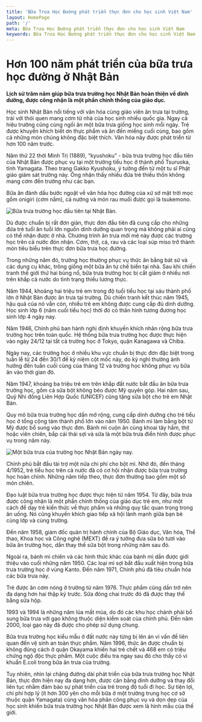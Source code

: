 ```yaml
---
title: 'Bữa Trưa Học Đường phát triển thực đơn cho học sinh Việt Nam'
layout: HomePage
path: '/'
meta: Bữa Trưa Học Đường phát triển thực đơn cho học sinh Việt Nam
keywords: Bữa Trưa Học Đường phát triển thực đơn cho học sinh Việt Nam
---
```



# Hơn 100 năm phát triển của bữa trưa học đường ở Nhật Bản


**Lịch sử trăm năm giúp bữa trưa trường học Nhật Bản hoàn thiện về dinh dưỡng, được công nhận là một phần chính thống của giáo dục.**

Học sinh Nhật Bản nổi tiếng với văn hóa cùng giáo viên ăn trưa tại trường, trái với thói quen mang cơm từ nhà của học sinh nhiều quốc gia. Ngay cả hiệu trưởng cũng cùng ngồi ăn một bữa trưa giống học sinh mỗi ngày. Trẻ được khuyến khích biết ơn thực phẩm và ăn đến miếng cuối cùng, bao gồm cả những món chúng không đặc biệt thích. Văn hóa này được phát triển từ hơn 100 năm trước. 

Năm thứ 22 thời Minh Trị (1889), “kyushoku” - bữa trưa trường học đầu tiên của Nhật Bản được phục vụ tại một trường tiểu học ở thành phố Tsuruoka, tỉnh Yamagata. Theo trang Gakko Kyushoku, ý tưởng đến từ một tu sĩ Phật giáo giám sát trường này. Ông nhận thấy nhiều đứa trẻ thiếu thốn không mang cơm đến trường như các bạn.

Bữa ăn đánh dấu bước ngoặt về văn hóa học đường của xứ sở mặt trời mọc gồm onigiri (cơm nắm), cá nướng và món rau muối được gọi là tsukemono.

![Bữa trưa trường học đầu tiên tại Nhật Bản.](https://i-vnexpress.vnecdn.net/2017/12/01/bua-trua-truong-hoc-nhat-ban-5163-1512105356.jpg "Bữa trưa trường học đầu tiên tại Nhật Bản.")

Dù được chuẩn bị rất đơn giản, thực đơn đầu tiên đã cung cấp cho những đứa trẻ tuổi ăn tuổi lớn nguồn dinh dưỡng quan trọng mà không phải ai cũng có thể nhận được ở nhà. Chương trình ăn trưa mới mẻ này được các trường học trên cả nước đón nhận. Cơm, thịt, cá, rau và các loại súp miso trở thành món tiêu biểu trên thực đơn bữa trưa học đường.

Trong những năm đó, trường học thường phục vụ thức ăn bằng bát sứ và các dụng cụ khác, trông giống một bữa ăn tự chế biến tại nhà. Sau khi chiến tranh thế giới thứ hai bùng nổ, bữa trưa trường học bị cắt giảm ở nhiều nơi trên khắp cả nước do tình trạng thiếu lương thực.

Năm 1944, khoảng hai triệu trẻ em trong độ tuổi tiểu học tại sáu thành phố lớn ở Nhật Bản được ăn trưa tại trường. Dù chiến tranh kết thúc năm 1945, hậu quả của nó vẫn còn, nhiều trẻ em không được cung cấp đủ dinh dưỡng. Học sinh lớp 6 (năm cuối tiểu học) thời đó có thân hình tương đương học sinh lớp 4 ngày nay.

Năm 1946, Chính phủ ban hành nghị định khuyến khích nhân rộng bữa trưa trường học trên toàn quốc. Hệ thống bữa trưa trường học được thực hiện vào ngày 24/12 tại tất cả trường học ở Tokyo, quận Kanagawa và Chiba.

Ngày nay, các trường học ở nhiều khu vực chuẩn bị thực đơn đặc biệt trong tuần lễ từ 24 đến 30/1 để kỷ niệm cột mốc này, do kỳ nghỉ thường ảnh hưởng đến tuần cuối cùng của tháng 12 và trường học không phục vụ bữa ăn vào thời gian đó.

Năm 1947, khoảng ba triệu trẻ em trên khắp đất nước bắt đầu ăn bữa trưa trường học, gồm cả sữa bột không béo được Mỹ quyên góp. Hai năm sau, Quỹ Nhi đồng Liên Hợp Quốc (UNICEF) cũng tặng sữa bột cho trẻ em Nhật Bản.

Quy mô bữa trưa trường học dần mở rộng, cung cấp dinh dưỡng cho trẻ tiểu học ở tổng cộng tám thành phố lớn vào năm 1950. Bánh mì làm bằng bột từ Mỹ được bổ sung vào thực đơn. Bánh mì cuộn ăn cùng khoai tây hầm, thịt hoặc viên chiên, bắp cải thái sợi và sữa là một bữa trưa điển hình được phục vụ trong năm này.

![Một bữa trưa của trường học Nhật Bản ngày nay.](https://i-vnexpress.vnecdn.net/2017/12/01/bua-trua-truong-hoc-nhat-ban-1-3647-1512105356.jpg "Một bữa trưa của trường học Nhật Bản ngày nay.")

Chính phủ bắt đầu tài trợ một nửa chi phí cho bột mì. Nhờ đó, đến tháng 4/1952, trẻ tiểu học trên cả nước đã có cơ hội nhận được bữa trưa trường học hoàn chỉnh. Những năm tiếp theo, thực đơn thường bao gồm một số món chiên.

Đạo luật bữa trưa trường học được thực hiện từ năm 1954. Từ đây, bữa trưa được công nhận là một phần chính thống của giáo dục trẻ em, như một cách để dạy trẻ kiến thức về thực phẩm và những quy tắc quan trọng trong ăn uống. Nó cũng khuyến khích giao tiếp xã hội lành mạnh giữa bạn bè cùng lớp và cùng trường.

Đến năm 1958, giám đốc quản trị hành chính của Bộ Giáo dục, Văn hóa, Thể thao, Khoa học và Công nghệ (MEXT) đề ra ý tưởng đưa sữa bò tươi vào bữa ăn trường học, dần thay thế sữa bột trong những năm sau đó.

Ngoài ra, bánh mì chiên và các hình thức khác của bánh mì dần được giới thiệu vào cuối những năm 1950. Các loại mì sợi bắt đầu xuất hiện trong bữa trưa trường học ở vùng Kanto. Đến năm 1971, Chính phủ đã tiêu chuẩn hóa các bữa trưa này.

Trẻ được ăn cơm nóng ở trường từ năm 1976. Thực phẩm cũng dần trở nên đa dạng hơn hai thập kỷ trước. Sữa đóng chai trước đó đã được thay thế bằng sữa hộp.

1993 và 1994 là những năm lúa mất mùa, do đó các khu học chánh phải bổ sung bữa trưa với gạo không thuộc diện kiểm soát của chính phủ. Đến năm 2000, loại gạo này đã được cho phép sử dụng chung.

Bữa trưa trường học kiểu mẫu ở đất nước này từng bị lên án vì vấn đề liên quan đến vệ sinh an toàn thực phẩm. Năm 1996, thức ăn được chuẩn bị không đúng cách ở quận Okayama khiến hai trẻ chết và 468 em có triệu chứng ngộ độc thực phẩm. Một cuộc điều tra ngay sau đó cho thấy có vi khuẩn E.coli trong bữa ăn trưa của trường.

Tuy nhiên, nhìn lại chặng đường dài phát triển của bữa trưa trường học Nhật Bản, thực đơn hiện nay đa dạng hơn, được cân bằng dinh dưỡng và thay đổi liên tục nhằm đảm bảo sự phát triển của trẻ trong độ tuổi đi học. Sự tiện lợi, chi phí hợp lý (ít hơn 300 yên cho mỗi bữa ở một trường trung học cơ sở thuộc quận Yamagata) cùng văn hóa phân công phục vụ và dọn dẹp của học sinh khiến bữa trưa trường học Nhật Bản được xem là hình mẫu của thế giới.
